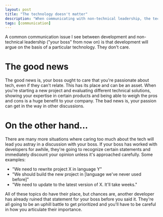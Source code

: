 ```yaml
---
layout: post
title: "The technology doesn't matter"
description: "When communicating with non-technical leadership, the tech doesn't matter."
tags: [communication]
---
```


A common communication issue I see between development and non-technical leadership ("your boss" from now on) is that development will argue on the basis of a particular technology. They don't care.

# The good news

The good news is, your boss ought to care that you're passionate about tech, even if they can't relate. This has its place and can be an asset. When you're starting a new project and evaluating different technical solutions, showing your expertise in certain products and being able to weigh the pros and cons is a huge benefit to your company. The bad news is, your passion can get in the way in other discussions.

# On the other hand...

There are many more situations where caring too much about the tech will lead you astray in a discussion with your boss. If your boss has worked with developers for awhile, they're going to recognize certain statements and immediately discount your opinion unless it's approached carefully. Some examples:

* "We need to rewrite project X in language Y"
* "We should build the new project in [language we've never used before]"
* "We need to update to the latest version of X. It'll take weeks."

All of these topics do have their place, but chances are, another developer has already ruined that statement for your boss before you said it. They're all going to be an uphill battle to get prioritized and you'll have to be careful in how you articulate their importance.

